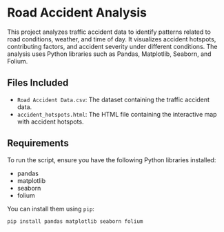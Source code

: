# Road Accident Analysis

This project analyzes traffic accident data to identify patterns related to road conditions, weather, and time of day. It visualizes accident hotspots, contributing factors, and accident severity under different conditions. The analysis uses Python libraries such as Pandas, Matplotlib, Seaborn, and Folium.

## Files Included

- `Road Accident Data.csv`: The dataset containing the traffic accident data.
- `accident_hotspots.html`: The HTML file containing the interactive map with accident hotspots.

## Requirements

To run the script, ensure you have the following Python libraries installed:

- pandas
- matplotlib
- seaborn
- folium

You can install them using `pip`:

```bash
pip install pandas matplotlib seaborn folium
